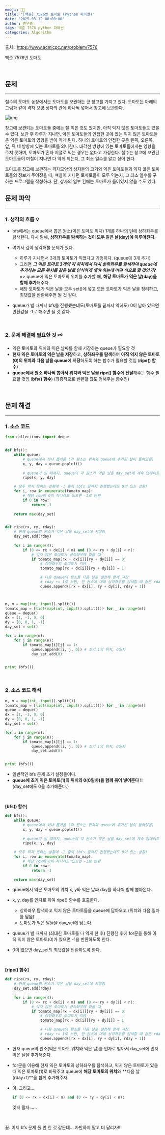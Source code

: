 ```yaml
---
emoji: 🏋🏻
title: "[백준] 7576번 토마토 (Python 파이썬)"
date: '2025-03-12 00:00:00'
author: 변우중
tags: 백준 7576 python 파이썬
categories: Algorithm
---
```

출처 : https://www.acmicpc.net/problem/7576

백준 7576번 토마토

&nbsp;

## 문제

---

철수의 토마토 농장에서는 토마토를 보관하는 큰 창고를 가지고 있다. 토마토는 아래의 그림과 같이 격자 모양 상자의 칸에 하나씩 넣어서 창고에 보관한다.

![img](https://u.acmicpc.net/de29c64f-dee7-4fe0-afa9-afd6fc4aad3a/Screen%20Shot%202021-06-22%20at%202.41.22%20PM.png)

창고에 보관되는 토마토들 중에는 잘 익은 것도 있지만, 아직 익지 않은 토마토들도 있을 수 있다. 보관 후 하루가 지나면, 익은 토마토들의 인접한 곳에 있는 익지 않은 토마토들은 익은 토마토의 영향을 받아 익게 된다. 하나의 토마토의 인접한 곳은 왼쪽, 오른쪽, 앞, 뒤 네 방향에 있는 토마토를 의미한다. 대각선 방향에 있는 토마토들에게는 영향을 주지 못하며, 토마토가 혼자 저절로 익는 경우는 없다고 가정한다. 철수는 창고에 보관된 토마토들이 며칠이 지나면 다 익게 되는지, 그 최소 일수를 알고 싶어 한다.

토마토를 창고에 보관하는 격자모양의 상자들의 크기와 익은 토마토들과 익지 않은 토마토들의 정보가 주어졌을 때, 며칠이 지나면 토마토들이 모두 익는지, 그 최소 일수를 구하는 프로그램을 작성하라. 단, 상자의 일부 칸에는 토마토가 들어있지 않을 수도 있다.

## 문제 파악

---

### 1. 생각의 흐름 💡

* bfs에서는 queue에서 뽑은 원소(익은 토마토 위치) 1개를 하나의 턴에 상하좌우를 탐색한다. 다시 말해, **상하좌우를 탐색하는 것이 모두 같은 날(day)에 이루어진다**.
* 여기서 깊이 생각해볼 문제가 있다.

  * 하루가 지나면서 3개의 토마토가 익었다고 가정하자. (queue에 3개 추가)
  * 그러면 ***그 익은 토마토 3개의 각 위치에서 다시 상하좌우를 탐색하여 queue에 추가하는 모든 위치를 같은 날로 인식하게 해야 하는데 어떤 식으로 할 것인가?***
    => queue에 익은 토마토의 위치를 추가할 때, **해당 토마토가 익은 날(day)을 함께 추가**해주자.
  * 해당 토마토가 익은 날을 모두 set()에 넣고 모든 토마토가 익은 날을 정리하고, 최댓값을 반환해주면 될 것 같다.
* queue가 빌 때까지 bfs를 진행했는데도(토마토를 끝까지 익혀도) 0이 남아 있으면 반환값을 -1로 해주면 될 것 같다.

&nbsp;

### 2. 문제 해결에 필요한 것 🗝️

* 익은 토마토의 위치와 익은 날짜를 함께 저장하는 queue가 필요할 것
* **현재 익은 토마토의 익은 날을 저장**하고, **상하좌우를 탐색**하여 **아직 익지 않은 토마토(0)의 위치와 다음 날을 queue에 저장**하도록 하는 함수가 필요할 것임 (**ripe() 함수**)
* **queue에서 원소 하나씩 뽑아서 위치와 익은 날을 ripe() 함수에 전달**해주는 함수 필요할 것임 (**bfs() 함수**)
  (최종적으로 반환할 값도 정해주는 함수임)

&nbsp;

## 문제 해결

---

### 1. 소스 코드

``````python
from collections import deque


def bfs():
    while queue:
        # queue에서 하나 뽑아옴 (각 원소는 위치와 queue에 추가된 날이 들어있음)
        x, y, day = queue.popleft()
  
        # queue가 빌 때까지, queue의 각 원소가 익은 날을 day_set에 계속 업데이트 함
        ripe(x, y, day)

    # 모두 익지 못하는 상황에 -1 출력 (bfs 끝까지 진행했는데도 0이 있는 상황)
    for i, row in enumerate(tomato_map):
        # 해당 row에 0이 하나라도 있으면 -1로 반환
        if 0 in row:
            return -1
  
    return max(day_set)


def ripe(rx, ry, rday):
    # 현재 queue의 원소가 익은 날을 day_set에 저장함
    day_set.add(rday)
  
    for i in range(4):
        if (0 <= rx + dx[i] < m) and (0 <= ry + dy[i] < n):
            # 익지 않은 토마토가 상하좌우에 있을 때
            if tomato_map[rx + dx[i]][ry + dy[i]] == 0:
                # 상하좌우의 토마토가 익음
                tomato_map[rx + dx[i]][ry + dy[i]] = 1

                # 다음 queue의 원소를 다음 날로 설정해 함께 저장
                # rday += 1로 쓰면, 한 원소에 대해 상하좌우를 탐색할 때 같은 rday가 아니게 됨
                queue.append([rx + dx[i], ry + dy[i], rday + 1])



n, m = map(int, input().split())
tomato_map = [list(map(int, input().split())) for _ in range(m)]
queue = deque()
dx = [1, -1, 0, 0]
dy = [0, 0, 1, -1]
day_set = set()

for i in range(m):
    for j in range(n):
        if tomato_map[i][j] == 1:
            queue.append([i, j, 0]) # 초기 1의 위치, 0일차
            day_set.add(0)


print (bfs())
``````

&nbsp;

### 2. 소스 코드 해석

``````python
n, m = map(int, input().split())
tomato_map = [list(map(int, input().split())) for _ in range(m)]
queue = deque()
dx = [1, -1, 0, 0]
dy = [0, 0, 1, -1]
day_set = set()

for i in range(m):
    for j in range(n):
        if tomato_map[i][j] == 1:
            queue.append([i, j, 0]) # 초기 1의 위치, 0일차
            day_set.add(0)


print (bfs())
``````

* 일반적인 bfs 문제 초기 설정들이다.
* **queue에 초기 익은 토마토(1)의 위치와 0(0일차)을 함께 묶어 넣어준다** !!
  (day_set에도 0을 추가해준다.)

&nbsp;

**[bfs() 함수]**

```python
def bfs():
    while queue:
        # queue에서 하나 뽑아옴 (각 원소는 위치와 queue에 추가된 날이 들어있음)
        x, y, day = queue.popleft()
  
        # queue가 빌 때까지, queue의 각 원소가 익은 날을 day_set에 계속 업데이트 함
        ripe(x, y, day)

    # 모두 익지 못하는 상황에 -1 출력 (bfs 끝까지 진행했는데도 0이 있는 상황)
    for i, row in enumerate(tomato_map):
        # 해당 row에 0이 하나라도 있으면 -1로 반환
        if 0 in row:
            return -1
  
    return max(day_set)
```

* queue에서 익은 토마토의 위치 x, y와 익은 날짜 day를 하나씩 함께 뽑아온다.
* x, y, day를 인자로 하여 ripe() 함수를 호출한다.

  * 상하좌우 탐색하고 익지 않은 토마토들을 queue에 담아오고 (위치와 다음 일차를 담음)
  * 토마토가 익은 날들을 day_set에 담는다.
* queue가 빌 때까지 (최대한 토마토를 다 익게 한 후) 진행한 후에 for문을 통해 아직 익지 않은 토마토(0)가 있으면 -1을 반환하도록 한다.
* 0이 없으면 day_set의 최댓값을 반환하도록 한다.

&nbsp;

**[ripe() 함수]**

``````python
def ripe(rx, ry, rday):
    # 현재 queue의 원소가 익은 날을 day_set에 저장함
    day_set.add(rday)
  
    for i in range(4):
        if (0 <= rx + dx[i] < m) and (0 <= ry + dy[i] < n):
            # 익지 않은 토마토가 상하좌우에 있을 때
            if tomato_map[rx + dx[i]][ry + dy[i]] == 0:
                # 상하좌우의 토마토가 익음
                tomato_map[rx + dx[i]][ry + dy[i]] = 1

                # 다음 queue의 원소를 다음 날로 설정해 함께 저장
                # rday += 1로 쓰면, 한 원소에 대해 상하좌우를 탐색할 때 같은 rday가 아니게 됨
                queue.append([rx + dx[i], ry + dy[i], rday + 1])
``````

* 현재 queue의 원소(익은 토마토 위치와 익은 날)를 인자로 받아서 day_set에 먼저 익은 날을 추가해준다.
* for문을 이용해 현재 익은 토마토의 상하좌우를 탐색하고, 익지 않은 토마토가 있을 때 익은 토마토(1)로 바꿔주고 queue에 **해당 토마토의 위치**와 **다음 날(rday+1)**을 함께 추가해주자.
* 아, 그리고...

  ```python
  if (0 <= rx + dx[i] < m) and (0 <= ry + dy[i] < n):
  ```

  잊지 말자......

&nbsp;

끝. 이제 bfs 문제 풀 만 한 것 같은데... 자만하지 말고 더 달리자!!!

```toc

```
